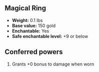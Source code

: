## Magical Ring

- **Weight:** 0.1 lbs
- **Base value:** 150 gold
- **Enchantable:** Yes
- **Safe enchantable level:** +9 or below

## Conferred powers

1. Grants +0 bonus to damage when worn
